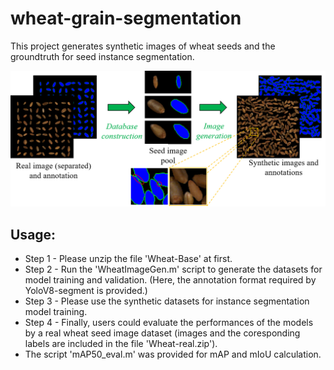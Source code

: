 # wheat-grain-segmentation

This project generates synthetic images of wheat seeds and the groundtruth for seed instance segmentation.  

![](https://github.com/L-Zhou17/wheat-grain-segmentation/blob/main/Example.png "Image-Annotation-pair generation")
## Usage:
* Step 1 - Please unzip the file 'Wheat-Base' at first.  
* Step 2 - Run the 'WheatImageGen.m' script to generate the datasets for model training and validation. (Here, the annotation format required by YoloV8-segment is provided.)  
* Step 3 - Please use the synthetic datasets for instance segmentation model training.  
* Step 4 - Finally, users could evaluate the performances of the models by a real wheat seed image dataset (images and the coresponding labels are included in the file 'Wheat-real.zip').
* The script 'mAP50_eval.m' was provided for mAP and mIoU calculation.
